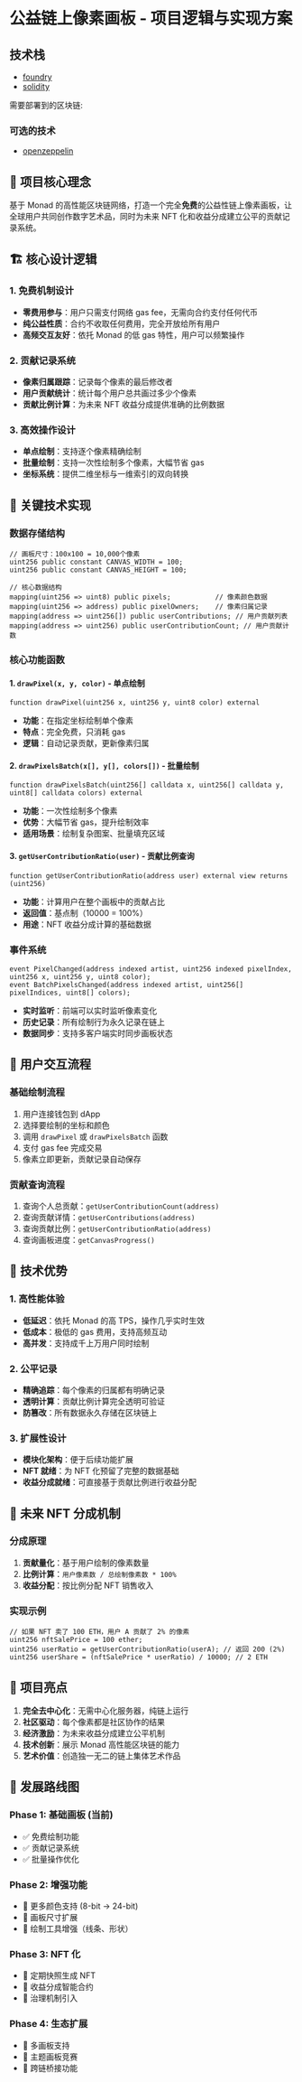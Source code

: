 # 公益链上像素画板 - 项目逻辑与实现方案

## 技术栈

- [foundry](https://getfoundry.sh/introduction/getting-started) 
- [solidity](https://docs.soliditylang.org/en/v0.8.30/)

需要部署到的区块链: 

### 可选的技术

- [openzeppelin](https://www.openzeppelin.com/open-source-stack#steps)

## 🎯 项目核心理念

基于 Monad 的高性能区块链网络，打造一个完全**免费**的公益性链上像素画板，让全球用户共同创作数字艺术品，同时为未来 NFT 化和收益分成建立公平的贡献记录系统。

## 🏗️ 核心设计逻辑

### 1. 免费机制设计
- **零费用参与**：用户只需支付网络 gas fee，无需向合约支付任何代币
- **纯公益性质**：合约不收取任何费用，完全开放给所有用户
- **高频交互友好**：依托 Monad 的低 gas 特性，用户可以频繁操作

### 2. 贡献记录系统
- **像素归属跟踪**：记录每个像素的最后修改者
- **用户贡献统计**：统计每个用户总共画过多少个像素
- **贡献比例计算**：为未来 NFT 收益分成提供准确的比例数据

### 3. 高效操作设计
- **单点绘制**：支持逐个像素精确绘制
- **批量绘制**：支持一次性绘制多个像素，大幅节省 gas
- **坐标系统**：提供二维坐标与一维索引的双向转换

## 🔧 关键技术实现

### 数据存储结构

```solidity
// 画板尺寸：100x100 = 10,000个像素
uint256 public constant CANVAS_WIDTH = 100;
uint256 public constant CANVAS_HEIGHT = 100;

// 核心数据结构
mapping(uint256 => uint8) public pixels;           // 像素颜色数据
mapping(uint256 => address) public pixelOwners;    // 像素归属记录
mapping(address => uint256[]) public userContributions; // 用户贡献列表
mapping(address => uint256) public userContributionCount; // 用户贡献计数
```

### 核心功能函数

#### 1. `drawPixel(x, y, color)` - 单点绘制
```solidity
function drawPixel(uint256 x, uint256 y, uint8 color) external
```
- **功能**：在指定坐标绘制单个像素
- **特点**：完全免费，只消耗 gas
- **逻辑**：自动记录贡献，更新像素归属

#### 2. `drawPixelsBatch(x[], y[], colors[])` - 批量绘制
```solidity
function drawPixelsBatch(uint256[] calldata x, uint256[] calldata y, uint8[] calldata colors) external
```
- **功能**：一次性绘制多个像素
- **优势**：大幅节省 gas，提升绘制效率
- **适用场景**：绘制复杂图案、批量填充区域

#### 3. `getUserContributionRatio(user)` - 贡献比例查询
```solidity
function getUserContributionRatio(address user) external view returns (uint256)
```
- **功能**：计算用户在整个画板中的贡献占比
- **返回值**：基点制（10000 = 100%）
- **用途**：NFT 收益分成计算的基础数据

### 事件系统

```solidity
event PixelChanged(address indexed artist, uint256 indexed pixelIndex, uint256 x, uint256 y, uint8 color);
event BatchPixelsChanged(address indexed artist, uint256[] pixelIndices, uint8[] colors);
```

- **实时监听**：前端可以实时监听像素变化
- **历史记录**：所有绘制行为永久记录在链上
- **数据同步**：支持多客户端实时同步画板状态

## 🎨 用户交互流程

### 基础绘制流程
1. 用户连接钱包到 dApp
2. 选择要绘制的坐标和颜色
3. 调用 `drawPixel` 或 `drawPixelsBatch` 函数
4. 支付 gas fee 完成交易
5. 像素立即更新，贡献记录自动保存

### 贡献查询流程
1. 查询个人总贡献：`getUserContributionCount(address)`
2. 查询贡献详情：`getUserContributions(address)`
3. 查询贡献比例：`getUserContributionRatio(address)`
4. 查询画板进度：`getCanvasProgress()`

## 🚀 技术优势

### 1. 高性能体验
- **低延迟**：依托 Monad 的高 TPS，操作几乎实时生效
- **低成本**：极低的 gas 费用，支持高频互动
- **高并发**：支持成千上万用户同时绘制

### 2. 公平记录
- **精确追踪**：每个像素的归属都有明确记录
- **透明计算**：贡献比例计算完全透明可验证
- **防篡改**：所有数据永久存储在区块链上

### 3. 扩展性设计
- **模块化架构**：便于后续功能扩展
- **NFT 就绪**：为 NFT 化预留了完整的数据基础
- **收益分成就绪**：可直接基于贡献比例进行收益分配

## 🎯 未来 NFT 分成机制

### 分成原理
1. **贡献量化**：基于用户绘制的像素数量
2. **比例计算**：`用户像素数 / 总绘制像素数 * 100%`
3. **收益分配**：按比例分配 NFT 销售收入

### 实现示例
```solidity
// 如果 NFT 卖了 100 ETH，用户 A 贡献了 2% 的像素
uint256 nftSalePrice = 100 ether;
uint256 userRatio = getUserContributionRatio(userA); // 返回 200 (2%)
uint256 userShare = (nftSalePrice * userRatio) / 10000; // 2 ETH
```

## 🌟 项目亮点

1. **完全去中心化**：无需中心化服务器，纯链上运行
2. **社区驱动**：每个像素都是社区协作的结果
3. **经济激励**：为未来收益分成建立公平机制
4. **技术创新**：展示 Monad 高性能区块链的能力
5. **艺术价值**：创造独一无二的链上集体艺术作品

## 🔮 发展路线图

### Phase 1: 基础画板 (当前)
- ✅ 免费绘制功能
- ✅ 贡献记录系统
- ✅ 批量操作优化

### Phase 2: 增强功能
- 🔄 更多颜色支持 (8-bit → 24-bit)
- 🔄 画板尺寸扩展
- 🔄 绘制工具增强（线条、形状）

### Phase 3: NFT 化
- 🔮 定期快照生成 NFT
- 🔮 收益分成智能合约
- 🔮 治理机制引入

### Phase 4: 生态扩展
- 🔮 多画板支持
- 🔮 主题画板竞赛
- 🔮 跨链桥接功能
